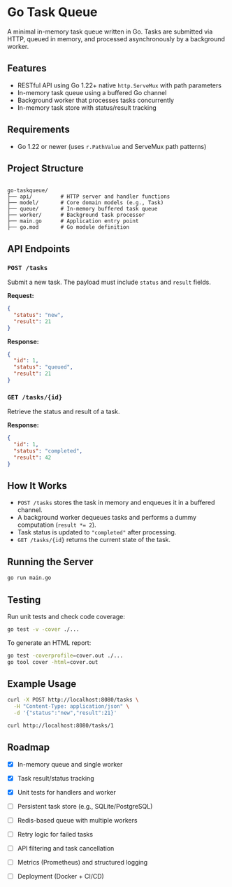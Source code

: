 # Go Task Queue

A minimal in-memory task queue written in Go. Tasks are submitted via HTTP, queued in memory, and processed asynchronously by a background worker.

## Features

- RESTful API using Go 1.22+ native `http.ServeMux` with path parameters
- In-memory task queue using a buffered Go channel
- Background worker that processes tasks concurrently
- In-memory task store with status/result tracking

## Requirements

- Go 1.22 or newer (uses `r.PathValue` and ServeMux path patterns)

## Project Structure

```

go-taskqueue/
├── api/         # HTTP server and handler functions
├── model/       # Core domain models (e.g., Task)
├── queue/       # In-memory buffered task queue
├── worker/      # Background task processor
├── main.go      # Application entry point
├── go.mod       # Go module definition

```

## API Endpoints

### `POST /tasks`

Submit a new task. The payload must include `status` and `result` fields.

**Request:**
```json
{
  "status": "new",
  "result": 21
}
```

**Response:**

```json
{
  "id": 1,
  "status": "queued",
  "result": 21
}
```

### `GET /tasks/{id}`

Retrieve the status and result of a task.

**Response:**

```json
{
  "id": 1,
  "status": "completed",
  "result": 42
}
```

## How It Works

* `POST /tasks` stores the task in memory and enqueues it in a buffered channel.
* A background worker dequeues tasks and performs a dummy computation (`result *= 2`).
* Task status is updated to `"completed"` after processing.
* `GET /tasks/{id}` returns the current state of the task.

## Running the Server

```bash
go run main.go
```

## Testing

Run unit tests and check code coverage:

```bash
go test -v -cover ./...
```

To generate an HTML report:

```bash
go test -coverprofile=cover.out ./...
go tool cover -html=cover.out
```

## Example Usage

```bash
curl -X POST http://localhost:8080/tasks \
  -H "Content-Type: application/json" \
  -d '{"status":"new","result":21}'

curl http://localhost:8080/tasks/1
```

## Roadmap

* [x] In-memory queue and single worker
* [x] Task result/status tracking
* [x] Unit tests for handlers and worker
* [ ] Persistent task store (e.g., SQLite/PostgreSQL)
* [ ] Redis-based queue with multiple workers
* [ ] Retry logic for failed tasks
* [ ] API filtering and task cancellation
* [ ] Metrics (Prometheus) and structured logging
* [ ] Deployment (Docker + CI/CD)

